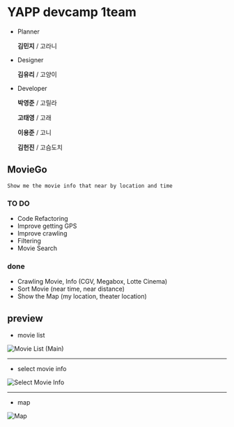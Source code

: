 # YAPP devcamp 1team

* Planner

  **김민지** / 고라니
* Designer

  **김유리** / 고양이
* Developer
  
  **박영준** / 고릴라
  
  **고태영** / 고래
  
  **이용준** / 고니
  
  **김헌진** / 고슴도치


## MovieGo
```
Show me the movie info that near by location and time
```

### TO DO
* Code Refactoring
* Improve getting GPS
* Improve crawling
* Filtering
* Movie Search

### done
* Crawling Movie, Info (CGV, Megabox, Lotte Cinema)
* Sort Movie (near time, near distance)
* Show the Map (my location, theater location)

## preview
* movie list

![Movie List (Main)](http://124.80.127.237:10080/git_image/movie.jpg)

-------------------

* select movie info

![Select Movie Info](http://124.80.127.237:10080/git_image/select.jpg)

-------------------

* map

![Map](http://124.80.127.237:10080/git_image/map.jpg)
